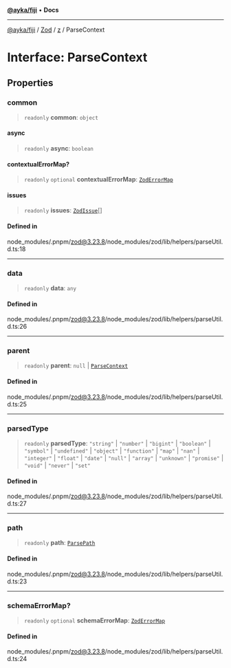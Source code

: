 [**@ayka/fiji**](../../../../../README.md) • **Docs**

***

[@ayka/fiji](../../../../../globals.md) / [Zod](../../../README.md) / [z](../README.md) / ParseContext

# Interface: ParseContext

## Properties

### common

> `readonly` **common**: `object`

#### async

> `readonly` **async**: `boolean`

#### contextualErrorMap?

> `readonly` `optional` **contextualErrorMap**: [`ZodErrorMap`](../type-aliases/ZodErrorMap.md)

#### issues

> `readonly` **issues**: [`ZodIssue`](../type-aliases/ZodIssue.md)[]

#### Defined in

node\_modules/.pnpm/zod@3.23.8/node\_modules/zod/lib/helpers/parseUtil.d.ts:18

***

### data

> `readonly` **data**: `any`

#### Defined in

node\_modules/.pnpm/zod@3.23.8/node\_modules/zod/lib/helpers/parseUtil.d.ts:26

***

### parent

> `readonly` **parent**: `null` \| [`ParseContext`](ParseContext.md)

#### Defined in

node\_modules/.pnpm/zod@3.23.8/node\_modules/zod/lib/helpers/parseUtil.d.ts:25

***

### parsedType

> `readonly` **parsedType**: `"string"` \| `"number"` \| `"bigint"` \| `"boolean"` \| `"symbol"` \| `"undefined"` \| `"object"` \| `"function"` \| `"map"` \| `"nan"` \| `"integer"` \| `"float"` \| `"date"` \| `"null"` \| `"array"` \| `"unknown"` \| `"promise"` \| `"void"` \| `"never"` \| `"set"`

#### Defined in

node\_modules/.pnpm/zod@3.23.8/node\_modules/zod/lib/helpers/parseUtil.d.ts:27

***

### path

> `readonly` **path**: [`ParsePath`](../type-aliases/ParsePath.md)

#### Defined in

node\_modules/.pnpm/zod@3.23.8/node\_modules/zod/lib/helpers/parseUtil.d.ts:23

***

### schemaErrorMap?

> `readonly` `optional` **schemaErrorMap**: [`ZodErrorMap`](../type-aliases/ZodErrorMap.md)

#### Defined in

node\_modules/.pnpm/zod@3.23.8/node\_modules/zod/lib/helpers/parseUtil.d.ts:24
